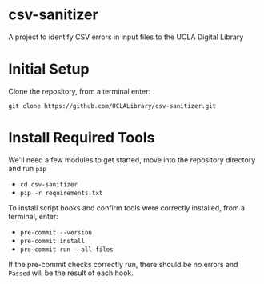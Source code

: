 # csv-sanitizer

A project to identify CSV errors in input files to the UCLA Digital Library

# Initial Setup

Clone the repository, from a terminal enter:

`git clone https://github.com/UCLALibrary/csv-sanitizer.git`

# Install Required Tools

We'll need a few modules to get started, move into the repository directory and run `pip`

- `cd csv-sanitizer`
- `pip -r requirements.txt`

To install script hooks and confirm tools were correctly installed, from a terminal, enter:

- `pre-commit --version`
- `pre-commit install`
- `pre-commit run --all-files`

If the pre-commit checks correctly run, there should be no errors and `Passed` will be the result of each hook.
